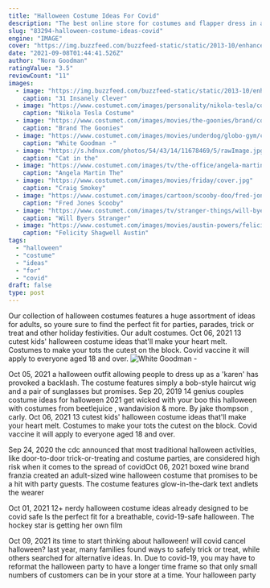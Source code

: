 ```yaml
---
title: "Halloween Costume Ideas For Covid"
description: "The best online store for costumes and flapper dress in australia at the cheapest price. Express shipping. Get the best ideas, latest collection. Come and shop today! call 03 98909818!"
slug: "83294-halloween-costume-ideas-covid"
engine: "IMAGE"
cover: "https://img.buzzfeed.com/buzzfeed-static/static/2013-10/enhanced/webdr02/11/13/enhanced-buzz-746-1381514282-6.jpg?downsize=700:*&output-quality=auto&output-format=auto&output-quality=auto&output-format=auto&downsize=360:*"
date: "2021-09-08T01:44:41.526Z"
author: "Nora Goodman"
ratingValue: "3.5"
reviewCount: "11"
images:
  - image: "https://img.buzzfeed.com/buzzfeed-static/static/2013-10/enhanced/webdr02/11/13/enhanced-buzz-746-1381514282-6.jpg?downsize=700:*&output-quality=auto&output-format=auto&output-quality=auto&output-format=auto&downsize=360:*"
    caption: "31 Insanely Clever"
  - image: "https://www.costumet.com/images/personality/nikola-tesla/cover.jpg"
    caption: "Nikola Tesla Costume"
  - image: "https://www.costumet.com/images/movies/the-goonies/brand/cover.jpg"
    caption: "Brand The Goonies"
  - image: "https://www.costumet.com/images/movies/underdog/globo-gym/cover.jpg"
    caption: "White Goodman -"
  - image: "https://s.hdnux.com/photos/54/43/14/11678469/5/rawImage.jpg"
    caption: "Cat in the"
  - image: "https://www.costumet.com/images/tv/the-office/angela-martin/costume-guide.jpg"
    caption: "Angela Martin The"
  - image: "https://www.costumet.com/images/movies/friday/cover.jpg"
    caption: "Craig Smokey"
  - image: "https://www.costumet.com/images/cartoon/scooby-doo/fred-jones/cover.jpg"
    caption: "Fred Jones Scooby"
  - image: "https://www.costumet.com/images/tv/stranger-things/will-byers/cover.jpg"
    caption: "Will Byers Stranger"
  - image: "https://www.costumet.com/images/movies/austin-powers/felicity-shagwell/cover.jpg"
    caption: "Felicity Shagwell Austin"
tags:
  - "halloween"
  - "costume"
  - "ideas"
  - "for"
  - "covid"
draft: false
type: post
---
```


Our collection of halloween costumes features a huge assortment of ideas for adults, so youre sure to find the perfect fit for parties, parades, trick or treat and other holiday festivities. Our adult costumes. Oct 06, 2021 13 cutest kids' halloween costume ideas that'll make your heart melt. Costumes to make your tots the cutest on the block.  Covid vaccine it will apply to everyone aged 18 and over.
![White Goodman -](https://www.costumet.com/images/movies/underdog/globo-gym/cover.jpg "White Goodman -")

Oct 05, 2021 a halloween outfit allowing people to dress up as a &#39;karen&#39; has provoked a backlash. The costume features simply a bob-style haircut wig and a pair of sunglasses but promises. Sep 20, 2019 14 genius couples costume ideas for halloween 2021 get wicked with your boo this halloween with costumes from beetlejuice , wandavision &amp; more. By jake thompson , carly. Oct 06, 2021 13 cutest kids&#39; halloween costume ideas that&#39;ll make your heart melt. Costumes to make your tots the cutest on the block.  Covid vaccine it will apply to everyone aged 18 and over.
<!--inArticleAds-->

<!--galleryOne-->

Sep 24, 2020 the cdc announced that most traditional halloween activities, like door-to-door trick-or-treating and costume parties, are considered high risk when it comes to the spread of covidOct 06, 2021 boxed wine brand franzia created an adult-sized wine halloween costume that promises to be a hit with party guests. The costume features glow-in-the-dark text andlets the wearer
<!--inArticleAds-->

<!--galleryTwo-->

Oct 01, 2021 12+ nerdy halloween costume ideas already designed to be covid safe  Is the perfect fit for a breathable, covid-19-safe halloween. The hockey star is getting her own film
<!--galleryThree-->

Oct 09, 2021 its time to start thinking about halloween! will covid cancel halloween? last year, many families found ways to safely trick or treat, while others searched for alternative ideas. In. Due to covid-19, you may have to reformat the halloween party to have a longer time frame so that only small numbers of customers can be in your store at a time. Your halloween party